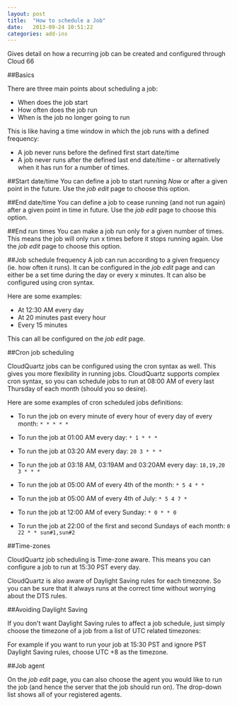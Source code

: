 ```yaml
---
layout: post
title:  "How to schedule a Job"
date:   2013-09-24 10:51:22
categories: add-ins
---
```



<p class="lead">Gives detail on how a recurring job can be created and configured through Cloud 66</p>

##Basics

There are three main points about scheduling a job:

- When does the job start
- How often does the job run
- When is the job no longer going to run

This is like having a time window in which the job runs with a defined frequency:

- A job never runs before the defined first start date/time
- A job never runs after the defined last end date/time - or alternatively when it has run for a number of times.

##Start date/time
You can define a job to start running _Now_ or after a given point in the future. Use the _job edit_ page to choose this option.

##End date/time
You can define a job to cease running (and not run again) after a given point in time in future. Use the _job edit_ page to choose this option.

##End run times
You can make a job run only for a given number of times. This means the job will only run x times before it stops running again. Use the _job edit_ page to choose this option.

##Job schedule frequency
A job can run according to a given frequency (ie. how often it runs). It can be configured in the _job edit_ page and can either be a set time during the day or every x minutes. It can also be configured using cron syntax.

Here are some examples:

- At 12:30 AM every day
- At 20 minutes past every hour
- Every 15 minutes

This can all be configured on the _job edit_ page.

##Cron job scheduling

CloudQuartz jobs can be configured using the cron syntax as well. This gives you more flexibility in running jobs. CloudQuartz supports complex cron syntax, so you can schedule jobs to run at 08:00 AM of every last Thursday of each month (should you so desire).

Here are some examples of cron scheduled jobs definitions:

- To run the job on every minute of every hour of every day of every month:
`* * * * *`

- To run the job at 01:00 AM every day:
`* 1 * * *`

- To run the job at 03:20 AM every day:
`20 3 * * *`

- To run the job at 03:18 AM, 03:19AM and 03:20AM every day:
`18,19,20 3 * * *`

- To run the job at 05:00 AM of every 4th of the month:
`* 5 4 * *`

- To run the job at 05:00 AM of every 4th of July:
`* 5 4 7 *`

- To run the job at 12:00 AM of every Sunday:
`* 0 * * 0`

- To run the job at 22:00 of the first and second Sundays of each month:
`0 22 * * sun#1,sun#2`

##Time-zones

CloudQuartz job scheduling is Time-zone aware. This means you can configure a job to run at 15:30 PST every day.

CloudQuartz is also aware of Daylight Saving rules for each timezone. So you can be sure that it always runs at the correct time without worrying about the DTS rules.

##Avoiding Daylight Saving

If you don't want Daylight Saving rules to affect a job schedule, just simply choose the timezone of a job from a list of UTC related timezones:

For example if you want to run your job at 15:30 PST and ignore PST Daylight Saving rules, choose UTC +8 as the timezone.

##Job agent

On the _job edit_ page, you can also choose the agent you would like to run the job (and hence the server that the job should run on). The drop-down list shows all of your registered agents.

